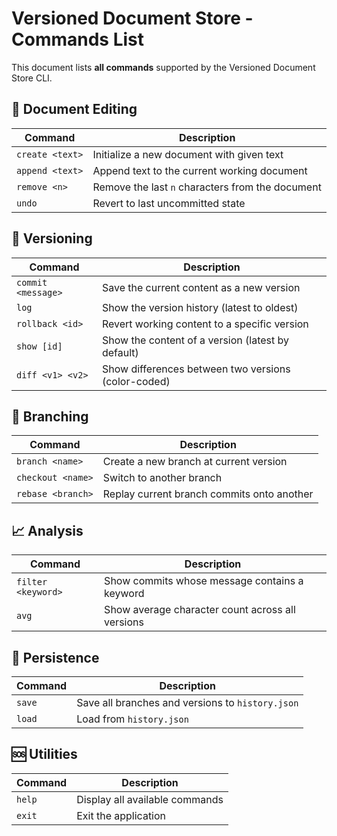 # Versioned Document Store - Commands List

This document lists **all commands** supported by the Versioned Document Store CLI.

## 📄 Document Editing
| Command                 | Description                                      |
|-------------------------|--------------------------------------------------|
| `create <text>`         | Initialize a new document with given text        |
| `append <text>`         | Append text to the current working document      |
| `remove <n>`            | Remove the last `n` characters from the document |
| `undo`                  | Revert to last uncommitted state                 |

## 💾 Versioning
| Command                 | Description                                      |
|-------------------------|--------------------------------------------------|
| `commit <message>`      | Save the current content as a new version        |
| `log`                   | Show the version history (latest to oldest)      |
| `rollback <id>`         | Revert working content to a specific version     |
| `show [id]`             | Show the content of a version (latest by default)|
| `diff <v1> <v2>`        | Show differences between two versions (color-coded) |

## 🌿 Branching
| Command                 | Description                                      |
|-------------------------|--------------------------------------------------|
| `branch <name>`         | Create a new branch at current version           |
| `checkout <name>`       | Switch to another branch                         |
| `rebase <branch>`       | Replay current branch commits onto another       |

## 📈 Analysis
| Command                 | Description                                      |
|-------------------------|--------------------------------------------------|
| `filter <keyword>`      | Show commits whose message contains a keyword    |
| `avg`                   | Show average character count across all versions |

## 📂 Persistence
| Command                 | Description                                      |
|-------------------------|--------------------------------------------------|
| `save`                  | Save all branches and versions to `history.json` |
| `load`                  | Load from `history.json`                         |

## 🆘 Utilities
| Command                 | Description                                      |
|-------------------------|--------------------------------------------------|
| `help`                  | Display all available commands                   |
| `exit`                  | Exit the application                             |

